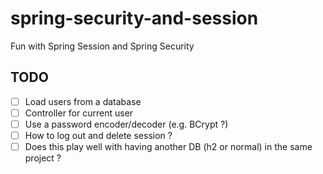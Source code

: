 # spring-security-and-session
Fun with Spring Session and Spring Security

## TODO

- [ ] Load users from a database
- [ ] Controller for current user
- [ ] Use a password encoder/decoder (e.g. BCrypt ?)
- [ ] How to log out and delete session ?
- [ ] Does this play well with having another DB (h2 or normal) in the same project ?